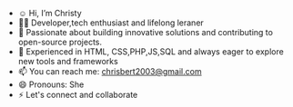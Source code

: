 - ☺️ Hi, I’m Christy 
- 👩‍💻 Developer,tech enthusiast and lifelong leraner
- 🌱 Passionate about building innovative solutions and contributing to open-source projects.
- 💞️ Experienced in HTML, CSS,PHP,JS,SQL and always eager to explore new tools and frameworks 
- 📫 You can reach me: chrisbert2003@gmail.com
- 😄 Pronouns: She
- ⚡ Let's connect and collaborate 

<!---
Christyy2/Christyy2 is a ✨ special ✨ repository because its `README.md` (this file) appears on your GitHub profile.
You can click the Preview link to take a look at your changes.
--->
